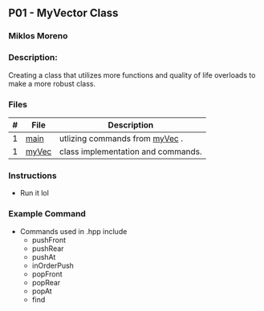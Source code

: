 ## P01 - MyVector Class
### Miklos Moreno
### Description:

Creating a class that utilizes more functions and quality of life overloads to make a more robust class.

### Files

|   #   | File               | Description                                 |
| :---: | ------------------ | ------------------------------------------- |
|   1   | [main](main.cpp)   | utlizing commands from [myVec](myVec.hpp) . |
|   1   | [myVec](myVec.hpp) | class implementation and commands.          |


### Instructions

- Run it lol

### Example Command

- Commands used in .hpp include
  - pushFront
  - pushRear
  - pushAt
  - inOrderPush
  - popFront
  - popRear
  - popAt
  - find